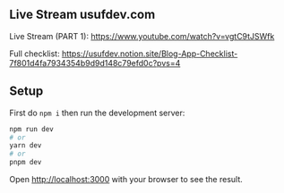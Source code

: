 ## Live Stream usufdev.com

Live Stream (PART 1): https://www.youtube.com/watch?v=vgtC9tJSWfk 

Full checklist: https://usufdev.notion.site/Blog-App-Checklist-7f801d4fa7934354b9d9d148c79efd0c?pvs=4

## Setup
First do `npm i` then run the development server:

```bash
npm run dev
# or
yarn dev
# or
pnpm dev
```

Open [http://localhost:3000](http://localhost:3000) with your browser to see the result.
